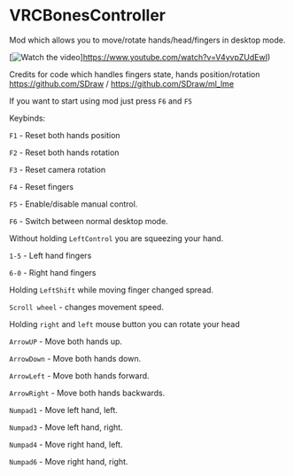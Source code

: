 # VRCBonesController
Mod which allows you to move/rotate hands/head/fingers in desktop mode.

[![Watch the video](https://cdn.discordapp.com/attachments/742563440199204879/840154036522713088/unknown.png)]https://www.youtube.com/watch?v=V4yvpZUdEwI)

Credits for code which handles fingers state, hands position/rotation https://github.com/SDraw / https://github.com/SDraw/ml_lme

If you want to start using mod just press ``F6`` and ``F5``


Keybinds:

``F1`` - Reset both hands position

``F2`` - Reset both hands rotation

``F3`` - Reset camera rotation

``F4`` - Reset fingers

``F5`` - Enable/disable manual control.

``F6`` - Switch between normal desktop mode.

Without holding ``LeftControl`` you are squeezing your hand.

``1-5`` - Left hand fingers

``6-0`` - Right hand fingers

Holding ``LeftShift`` while moving finger changed spread.

``Scroll wheel`` - changes movement speed.

Holding ``right`` and ``left`` mouse button you can rotate your head


``ArrowUP`` - Move both hands up.

``ArrowDown`` - Move both hands down.


``ArrowLeft`` - Move both hands forward.

``ArrowRight`` - Move both hands backwards.


``Numpad1`` - Move left hand, left.

``Numpad3`` - Move left hand, right.

``Numpad4`` - Move right hand, left.

``Numpad6`` - Move right hand, right.

